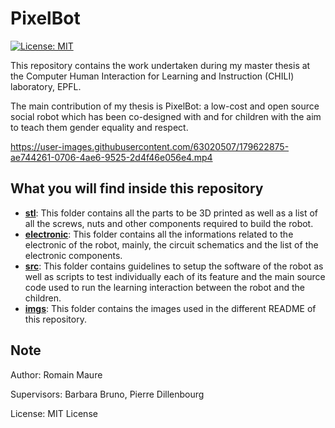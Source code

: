 # PixelBot

[![License: MIT](https://img.shields.io/badge/License-MIT-yellow.svg)](https://opensource.org/licenses/MIT)

This repository contains the work undertaken during my master thesis at the Computer Human Interaction for Learning and Instruction (CHILI) laboratory, EPFL.

The main contribution of my thesis is PixelBot: a low-cost and open source social robot which has been co-designed with and for children with the aim to teach them gender equality and respect.

https://user-images.githubusercontent.com/63020507/179622875-ae744261-0706-4ae6-9525-2d4f46e056e4.mp4

## What you will find inside this repository

- **[stl](https://github.com/RomainMaure/PixelBot/tree/main/stl)**: This folder contains all the parts to be 3D printed as well as a list of all the screws, nuts and other components required to build the robot.
- **[electronic](https://github.com/RomainMaure/PixelBot/tree/main/electronic)**: This folder contains all the informations related to the electronic of the robot, mainly, the circuit schematics and the list of the electronic components.
- **[src](https://github.com/RomainMaure/PixelBot/tree/main/src)**: This folder contains guidelines to setup the software of the robot as well as scripts to test individually each of its feature and the main source code used to run the learning interaction between the robot and the children.
- **[imgs](https://github.com/RomainMaure/PixelBot/tree/main/imgs)**: This folder contains the images used in the different README of this repository.

## Note

Author: Romain Maure

Supervisors: Barbara Bruno, Pierre Dillenbourg

License: MIT License
